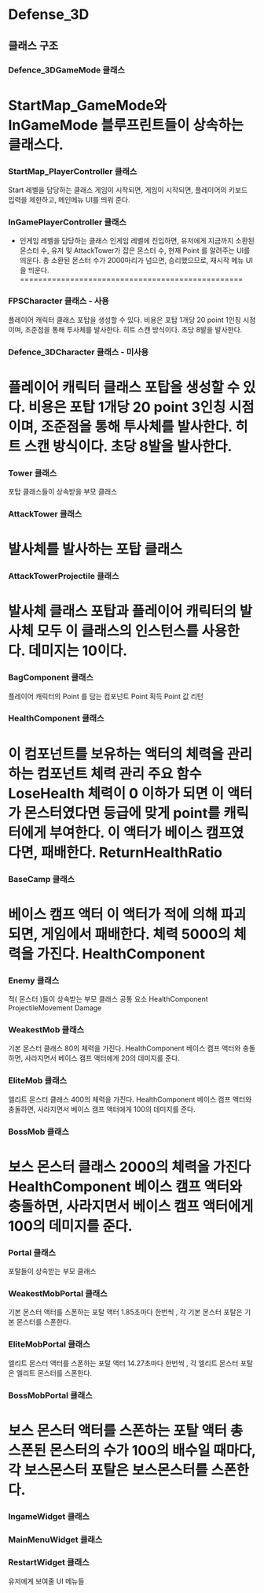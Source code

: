 # Defense_3D


## 클래스 구조
### Defence_3DGameMode 클래스
StartMap_GameMode와 InGameMode 블루프린트들이 상속하는 클래스다.
================================================
### StartMap_PlayerController 클래스
Start 레벨을 담당하는 클래스
게임이 시작되면, 게임이 시작되면, 플레이어의 키보드 입력을 제한하고, 메인메뉴 UI를 띄워
준다.

### InGamePlayerController 클래스

- 인게임 레벨을 담당하는 클래스
인게임 레벨에 진입하면, 유저에게 지금까지 소환된 몬스터 수, 유저 및 AttackTower가 잡은
몬스터 수, 현재 Point 를 알려주는 UI를 띄운다.
총 소환된 몬스터 수가 2000마리가 넘으면, 승리했으므로, 재시작 메뉴 UI을 띄운다.
=================================================
### FPSCharacter 클래스 - 사용
플레이어 캐릭터 클래스
포탑을 생성할 수 있다.
비용은 포탑 1개당 20 point
1인칭 시점이며, 조준점을 통해 투사체를 발사한다.
히트 스캔 방식이다.
초당 8발을 발사한다.
### Defence_3DCharacter 클래스 - 미사용
플레이어 캐릭터 클래스
포탑을 생성할 수 있다.
비용은 포탑 1개당 20 point
3인칭 시점이며, 조준점을 통해 투사체를 발사한다.
히트 스캔 방식이다.
초당 8발을 발사한다.
===================================================
### Tower 클래스
포탑 클래스들이 상속받을 부모 클래스
### AttackTower 클래스
발사체를 발사하는 포탑 클래스
=====================================================
### AttackTowerProjectile 클래스
발사체 클래스
포탑과 플레이어 캐릭터의 발사체 모두 이 클래스의 인스턴스를 사용한다.
데미지는 10이다.
======================================================
### BagComponent 클래스
플레이어 캐릭터의 Point 를 담는 컴포넌트
Point 획득
Point 값 리턴
### HealthComponent 클래스
이 컴포넌트를 보유하는 액터의 체력을 관리하는 컴포넌트
체력 관리 주요 함수
LoseHealth
체력이 0 이하가 되면
이 액터가 몬스터였다면 등급에 맞게 point를 캐릭터에게 부여한다.
이 액터가 베이스 캠프였다면, 패배한다.
ReturnHealthRatio
=====================================================
### BaseCamp 클래스
베이스 캠프 액터
이 액터가 적에 의해 파괴되면, 게임에서 패배한다.
체력 5000의 체력을 가진다.
HealthComponent
==================================================
### Enemy 클래스
적( 몬스터 )들이 상속받는 부모 클래스
공통 요소
HealthComponent
ProjectileMovement
Damage
### WeakestMob 클래스
기본 몬스터 클래스
80의 체력을 가진다.
HealthComponent
베이스 캠프 액터와 충돌하면, 사라지면서 베이스 캠프 액터에게 20의 데미지를 준다.
### EliteMob 클래스
엘리트 몬스터 클래스
400의 체력을 가진다.
HealthComponent
베이스 캠프 액터와 충돌하면, 사라지면서 베이스 캠프 액터에게 100의 데미지를 준다.
### BossMob 클래스
보스 몬스터 클래스
2000의 체력을 가진다
HealthComponent
베이스 캠프 액터와 충돌하면, 사라지면서 베이스 캠프 액터에게 100의 데미지를 준다.
===================================================
### Portal 클래스
포탈들이 상속받는 부모 클래스
### WeakestMobPortal 클래스
기본 몬스터 액터를 스폰하는 포탈 액터
1.85초마다 한번씩 , 각 기본 몬스터 포탈은 기본 몬스터를 스폰한다.
### EliteMobPortal 클래스
엘리트 몬스터 액터를 스폰하는 포탈 액터
14.27초마다 한번씩 , 각 엘리트 몬스터 포탈은 엘리트 몬스터를 스폰한다.
### BossMobPortal 클래스
보스 몬스터 액터를 스폰하는 포탈 액터
총 스폰된 몬스터의 수가 100의 배수일 때마다, 각 보스몬스터 포탈은 보스몬스터를 스폰한
다.
=========================================================
### IngameWidget 클래스
### MainMenuWidget 클래스
### RestartWidget 클래스
유저에게 보여줄 UI 메뉴들
